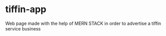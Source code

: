 # tiffin-app
 Web page made with the help of MERN STACK in order to advertise a tiffin service business
